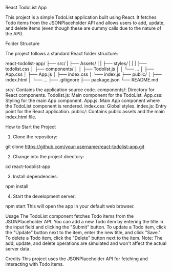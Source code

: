 React TodoList App

This project is a simple TodoList application built using React. It fetches Todo items from the JSONPlaceholder API and allows users to add, update, and delete items (even though these are dummy calls due to the nature of the API).

Folder Structure

The project follows a standard React folder structure:

react-todolist-app/
  ├── src/
  |   ├── Assets/
  |   |   ├── styles/
  |   |   |   ├── todolist.css
  │   ├── components/
  │   │   ├── Todolist.js
  │   │   └── ...
  │   ├── App.css
  │   ├── App.js
  │   ├── index.css
  │   └── index.js
  ├── public/
  │   ├── index.html
  │   └── ...
  ├── .gitignore
  ├── package.json
  └── README.md

src/: Contains the application source code.
components/: Directory for React components.
Todolist.js: Main component for the TodoList.
App.css: Styling for the main App component.
App.js: Main App component where the TodoList component is rendered.
index.css: Global styles.
index.js: Entry point for the React application.
public/: Contains public assets and the main index.html file.

How to Start the Project

1. Clone the repository:

git clone https://github.com/your-username/react-todolist-app.git

2. Change into the project directory:

cd react-todolist-app

3. Install dependencies:

npm install

4. Start the development server:

npm start
This will open the app in your default web browser.

Usage
The TodoList component fetches Todo items from the JSONPlaceholder API.
You can add a new Todo item by entering the title in the input field and clicking the "Submit" button.
To update a Todo item, click the "Update" button next to the item, enter the new title, and click "Save."
To delete a Todo item, click the "Delete" button next to the item.
Note: The add, update, and delete operations are simulated and won't affect the actual server data.

Credits
This project uses the JSONPlaceholder API for fetching and interacting with Todo items.